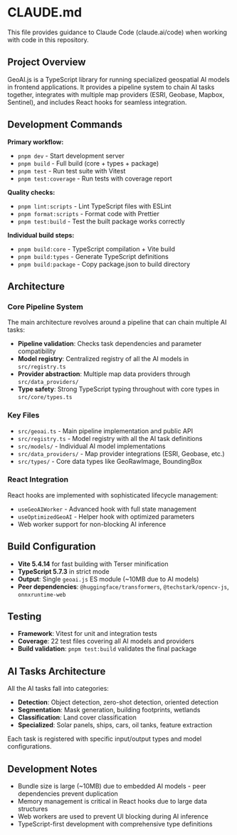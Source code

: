 # CLAUDE.md

This file provides guidance to Claude Code (claude.ai/code) when working with code in this repository.

## Project Overview

GeoAI.js is a TypeScript library for running specialized geospatial AI models in frontend applications. It provides a pipeline system to chain AI tasks together, integrates with multiple map providers (ESRI, Geobase, Mapbox, Sentinel), and includes React hooks for seamless integration.

## Development Commands

**Primary workflow:**
- `pnpm dev` - Start development server
- `pnpm build` - Full build (core + types + package)  
- `pnpm test` - Run test suite with Vitest
- `pnpm test:coverage` - Run tests with coverage report

**Quality checks:**
- `pnpm lint:scripts` - Lint TypeScript files with ESLint
- `pnpm format:scripts` - Format code with Prettier
- `pnpm test:build` - Test the built package works correctly

**Individual build steps:**
- `pnpm build:core` - TypeScript compilation + Vite build
- `pnpm build:types` - Generate TypeScript definitions  
- `pnpm build:package` - Copy package.json to build directory

## Architecture

### Core Pipeline System
The main architecture revolves around a pipeline that can chain multiple AI tasks:
- **Pipeline validation**: Checks task dependencies and parameter compatibility
- **Model registry**: Centralized registry of all the AI models in `src/registry.ts`
- **Provider abstraction**: Multiple map data providers through `src/data_providers/`
- **Type safety**: Strong TypeScript typing throughout with core types in `src/core/types.ts`

### Key Files
- `src/geoai.ts` - Main pipeline implementation and public API
- `src/registry.ts` - Model registry with all the AI task definitions
- `src/models/` - Individual AI model implementations
- `src/data_providers/` - Map provider integrations (ESRI, Geobase, etc.)
- `src/types/` - Core data types like GeoRawImage, BoundingBox

### React Integration
React hooks are implemented with sophisticated lifecycle management:
- `useGeoAIWorker` - Advanced hook with full state management
- `useOptimizedGeoAI` - Helper hook with optimized parameters
- Web worker support for non-blocking AI inference

## Build Configuration

- **Vite 5.4.14** for fast building with Terser minification
- **TypeScript 5.7.3** in strict mode
- **Output**: Single `geoai.js` ES module (~10MB due to AI models)
- **Peer dependencies**: `@huggingface/transformers`, `@techstark/opencv-js`, `onnxruntime-web`

## Testing

- **Framework**: Vitest for unit and integration tests
- **Coverage**: 22 test files covering all AI models and providers
- **Build validation**: `pnpm test:build` validates the final package

## AI Tasks Architecture

All the AI tasks fall into categories:
- **Detection**: Object detection, zero-shot detection, oriented detection
- **Segmentation**: Mask generation, building footprints, wetlands
- **Classification**: Land cover classification
- **Specialized**: Solar panels, ships, cars, oil tanks, feature extraction

Each task is registered with specific input/output types and model configurations.

## Development Notes

- Bundle size is large (~10MB) due to embedded AI models - peer dependencies prevent duplication
- Memory management is critical in React hooks due to large data structures
- Web workers are used to prevent UI blocking during AI inference
- TypeScript-first development with comprehensive type definitions